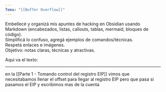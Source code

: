 ```yaml
---
Tema: "[[Buffer Overflow]]"
---
```


Embellecé y organizá mis apuntes de hacking en Obsidian usando Markdown (encabezados, listas, callouts, tablas, mermaid, bloques de código).  
Simplificá lo confuso, agregá ejemplos de comandos/técnicas.  
Respetá enlaces e imágenes.  
Objetivo: notas claras, técnicas y atractivas.  

Aqui va el texto:

---

en la [[Parte 1 - Tomando control del registro EIP]] vimos que necesitabamos llenar el offset para llegar al registro EIP pero que pasa si pasamos el EIP y escribimos mas de la cuenta